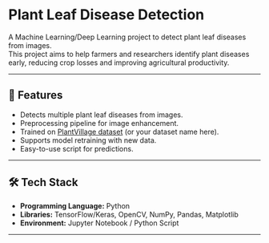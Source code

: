 # Plant Leaf Disease Detection

A Machine Learning/Deep Learning project to detect plant leaf diseases from images.  
This project aims to help farmers and researchers identify plant diseases early, reducing crop losses and improving agricultural productivity.

---

## 📌 Features
- Detects multiple plant leaf diseases from images.
- Preprocessing pipeline for image enhancement.
- Trained on [PlantVillage dataset](https://www.kaggle.com/datasets/emmarex/plantdisease) (or your dataset name here).
- Supports model retraining with new data.
- Easy-to-use script for predictions.

---

## 🛠️ Tech Stack
- **Programming Language:** Python
- **Libraries:** TensorFlow/Keras, OpenCV, NumPy, Pandas, Matplotlib
- **Environment:** Jupyter Notebook / Python Script

---

